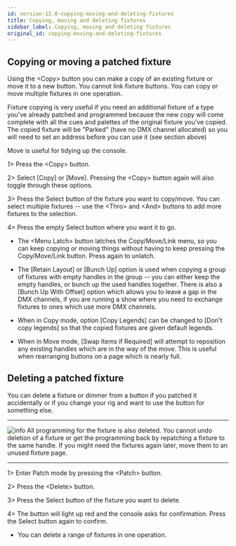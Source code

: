 ```yaml
---
id: version-12.0-copying-moving-and-deleting-fixtures
title: Copying, moving and deleting fixtures
sidebar_label: Copying, moving and deleting fixtures
original_id: copying-moving-and-deleting-fixtures
---
```


Copying or moving a patched fixture
-----------------------------------

Using the \<Copy\> button you can make a copy of an existing fixture or
move it to a new button. You cannot link fixture buttons. You can copy
or move multiple fixtures in one operation.

Fixture copying is very useful if you need an additional fixture of a
type you've already patched and programmed because the new copy will
come complete with all the cues and palettes of the original fixture
you've copied. The copied fixture will be "Parked" (have no DMX channel
allocated) so you will need to set an address before you can use it (see
section above)

Move is useful for tidying up the console.

1\> Press the \<Copy\> button.

2\> Select \[Copy\] or \[Move\]. Pressing the \<Copy\> button again will
also toggle through these options.

3\> Press the Select button of the fixture you want to copy/move. You
can select multiple fixtures -- use the \<Thro\> and \<And\> buttons to
add more fixtures to the selection.

4\> Press the empty Select button where you want it to go.

-   The \<Menu Latch\> button latches the Copy/Move/Link menu, so you
    can keep copying or moving things without having to keep pressing
    the Copy/Move/Link button. Press again to unlatch.

-   The \[Retain Layout\] or \[Bunch Up\] option is used when copying a
    group of fixtures with empty handles in the group -- you can either
    keep the empty handles, or bunch up the used handles together. There
    is also a \[Bunch Up With Offset\] option which allows you to leave
    a gap in the DMX channels, if you are running a show where you need
    to exchange fixtures to ones which use more DMX channels.

-   When in Copy mode, option \[Copy Legends\] can be changed to \[Don't
    copy legends\] so that the copied fixtures are given default
    legends.

-   When in Move mode, \[Swap Items if Required\] will attempt to
    reposition any existing handles which are in the way of the move.
    This is useful when rearranging buttons on a page which is nearly
    full.

Deleting a patched fixture
--------------------------

You can delete a fixture or dimmer from a button if you patched it
accidentally or if you change your rig and want to use the button for
something else.

  --------------------------------------------------------------------------------------------- -------------------------------------------------------------------------------------------------------------------------------------------------------------------------------------------------------------------------------------------------
  ![info](/docs/images/image6.png)   All programming for the fixture is also deleted. You cannot undo deletion of a fixture or get the programming back by repatching a fixture to the same handle. If you might need the fixtures again later, move them to an unused fixture page.
  --------------------------------------------------------------------------------------------- -------------------------------------------------------------------------------------------------------------------------------------------------------------------------------------------------------------------------------------------------

1\> Enter Patch mode by pressing the \<Patch\> button.

2\> Press the \<Delete\> button.

3\> Press the Select button of the fixture you want to delete.

4\> The button will light up red and the console asks for confirmation.
Press the Select button again to confirm.

-   You can delete a range of fixtures in one operation.
